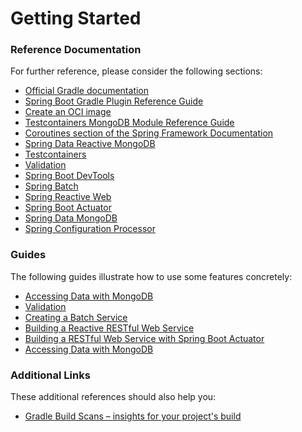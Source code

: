 # Getting Started

### Reference Documentation

For further reference, please consider the following sections:

* [Official Gradle documentation](https://docs.gradle.org)
* [Spring Boot Gradle Plugin Reference Guide](https://docs.spring.io/spring-boot/docs/3.0.0-M3/gradle-plugin/reference/html/)
* [Create an OCI image](https://docs.spring.io/spring-boot/docs/3.0.0-M3/gradle-plugin/reference/html/#build-image)
* [Testcontainers MongoDB Module Reference Guide](https://www.testcontainers.org/modules/databases/mongodb/)
* [Coroutines section of the Spring Framework Documentation](https://docs.spring.io/spring/docs/6.0.0-M4/spring-framework-reference/languages.html#coroutines)
* [Spring Data Reactive MongoDB](https://docs.spring.io/spring-boot/docs/3.0.0-M3/reference/htmlsingle/#data.nosql.mongodb)
* [Testcontainers](https://www.testcontainers.org/)
* [Validation](https://docs.spring.io/spring-boot/docs/3.0.0-M3/reference/htmlsingle/#io.validation)
* [Spring Boot DevTools](https://docs.spring.io/spring-boot/docs/3.0.0-M3/reference/htmlsingle/#using.devtools)
* [Spring Batch](https://docs.spring.io/spring-boot/docs/3.0.0-M3/reference/htmlsingle/#howto.batch)
* [Spring Reactive Web](https://docs.spring.io/spring-boot/docs/3.0.0-M3/reference/htmlsingle/#web.reactive)
* [Spring Boot Actuator](https://docs.spring.io/spring-boot/docs/3.0.0-M3/reference/htmlsingle/#actuator)
* [Spring Data MongoDB](https://docs.spring.io/spring-boot/docs/3.0.0-M3/reference/htmlsingle/#data.nosql.mongodb)
* [Spring Configuration Processor](https://docs.spring.io/spring-boot/docs/3.0.0-M3/reference/htmlsingle/#appendix.configuration-metadata.annotation-processor)

### Guides

The following guides illustrate how to use some features concretely:

* [Accessing Data with MongoDB](https://spring.io/guides/gs/accessing-data-mongodb/)
* [Validation](https://spring.io/guides/gs/validating-form-input/)
* [Creating a Batch Service](https://spring.io/guides/gs/batch-processing/)
* [Building a Reactive RESTful Web Service](https://spring.io/guides/gs/reactive-rest-service/)
* [Building a RESTful Web Service with Spring Boot Actuator](https://spring.io/guides/gs/actuator-service/)
* [Accessing Data with MongoDB](https://spring.io/guides/gs/accessing-data-mongodb/)

### Additional Links

These additional references should also help you:

* [Gradle Build Scans – insights for your project's build](https://scans.gradle.com#gradle)

